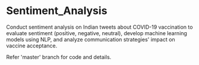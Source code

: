 # Sentiment_Analysis
Conduct sentiment analysis on Indian tweets about COVID-19 vaccination to evaluate sentiment (positive, negative, neutral), develop machine learning models using NLP, and analyze communication strategies' impact on vaccine acceptance.


Refer 'master' branch for code and details.
